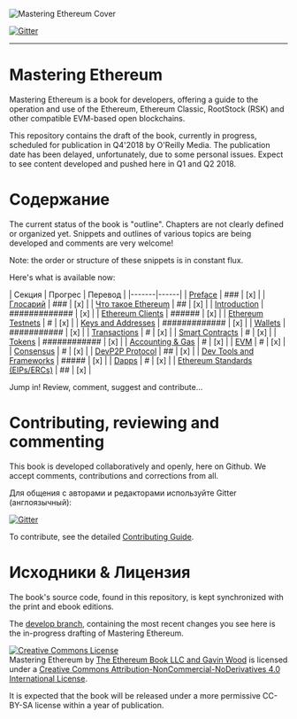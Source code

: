 ![Mastering Ethereum Cover](images/cover_thumb.png)

[![Gitter](https://github.com/ethereumbook/ethereumbook/blob/develop/images/chat-on-gitter.svg)](https://gitter.im/ethereumbook/Lobby)

<hr/>

# Mastering Ethereum

Mastering Ethereum is a book for developers, offering a guide to the operation and use of the Ethereum, Ethereum Classic, RootStock (RSK) and other compatible EVM-based open blockchains.

This repository contains the draft of the book, currently in progress, scheduled for publication in Q4'2018 by O'Reilly Media. The publication date has been delayed, unfortunately, due to some personal issues. Expect to see content developed and pushed here in Q1 and Q2 2018.

# Содержание

The current status of the book is "outline". Chapters are not clearly defined or organized yet. Snippets and outlines of various topics are being developed and comments are very welcome!

Note: the order or structure of these snippets is in constant flux.

Here's what is available now:

| Секция | Прогрес | Перевод |
|-------|------|
| [Preface](preface_ru.asciidoc) | ### | [x] |
| [Глосарий](glossary_ru.asciidoc) | ### | [x] |
| [Что такое Ethereum](what-is_ru.asciidoc) | ## | [x] |
| [Introduction](intro_ru.asciidoc) | ############# | [x] |
| [Ethereum Clients](clients_ru.asciidoc) | ###### | [x] |
| [Ethereum Testnets](ethereum-testnets_ru.asciidoc) | # | [x] |
| [Keys and Addresses](keys-addresses_ru.asciidoc) | ############# | [x] |
| [Wallets](wallets_ru.asciidoc) | ########### | [x] |
| [Transactions](transactions_ru.asciidoc) | # | [x] |
| [Smart Contracts](smart-contracts_ru.asciidoc) | # | [x] |
| [Tokens](tokens_ru.asciidoc) | ############ | [x] |
| [Accounting & Gas](gas_ru.asciidoc) | # | [x] |
| [EVM](evm_ru.asciidoc) | # | [x] |
| [Consensus](consensus_ru.asciidoc) | # | [x] |
| [DevP2P Protocol](devp2p-protocol_ru.asciidoc) | ## | [x] |
| [Dev Tools and Frameworks](dev-tools_ru.asciidoc) | ##### | [x] |
| [Dapps](dapps_ru.asciidoc) | # | [x] |
| [Ethereum Standards (EIPs/ERCs)](standards-eip-erc_ru.asciidoc) | ## | [x] |

Jump in! Review, comment, suggest and contribute...

# Contributing, reviewing and commenting

This book is developed collaboratively and openly, here on Github. We accept comments, contributions and corrections from all.

Для общения с авторами и редакторами используйте Gitter (англоязычный):


[![Gitter](https://github.com/ethereumbook/ethereumbook/blob/develop/images/chat-on-gitter.svg)](https://gitter.im/ethereumbook/Lobby)

To contribute, see the detailed [Contributing Guide](CONTRIBUTE.md).

# Исходники & Лицензия

The book's source code, found in this repository, is kept synchronized with the print and ebook editions.

The [develop branch](https://github.com/ethereumbook/ethereumbook/tree/develop), containing the most recent changes you see here is the in-progress drafting of Mastering Ethereum.

<a rel="license" href="http://creativecommons.org/licenses/by-nc-nd/4.0/"><img alt="Creative Commons License" style="border-width:0" src="https://i.creativecommons.org/l/by-nc-nd/4.0/88x31.png" /></a><br /><span xmlns:dct="http://purl.org/dc/terms/" property="dct:title">Mastering Ethereum</span> by <a xmlns:cc="http://creativecommons.org/ns#" href="https://antonopoulos.com/" property="cc:attributionName" rel="cc:attributionURL">The Ethereum Book LLC and Gavin Wood</a> is licensed under a <a rel="license" href="http://creativecommons.org/licenses/by-nc-nd/4.0/">Creative Commons Attribution-NonCommercial-NoDerivatives 4.0 International License</a>.

It is expected that the book will be released under a more permissive CC-BY-SA license within a year of publication.
